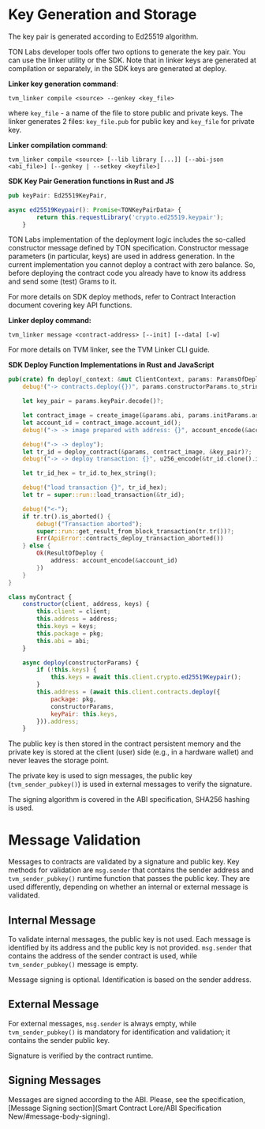 # Key Generation and Storage

The key pair is generated according to Ed25519 algorithm.

TON Labs developer tools offer two options to generate the key pair. You can use the linker utility or the SDK. Note that in linker keys are generated at compilation or separately, in the SDK keys are  generated at deploy.

**Linker key generation command**:

```shell
tvm_linker compile <source> --genkey <key_file>
```

where `key_file` - a name of the file to store public and private keys. The linker generates 2 files: `key_file.pub` for public key and `key_file` for private key.

**Linker compilation command**:

```shell
tvm_linker compile <source> [--lib library [...]] [--abi-json <abi_file>] [--genkey | --setkey <keyfile>]
```

**SDK Key Pair Generation functions in Rust and JS**

```rust
pub keyPair: Ed25519KeyPair,
```

```javascript
async ed25519Keypair(): Promise<TONKeyPairData> {
        return this.requestLibrary('crypto.ed25519.keypair');
    }
```

TON Labs implementation of the deployment logic includes the so-called constructor message defined by TON specification. Constructor message parameters (in particular, keys) are used in address generation. In the current implementation you cannot deploy a contract with zero balance. So, before deploying the contract code you already have to know its address and send some (test) Grams to it. 

For more details on SDK deploy methods, refer to Contract Interaction document covering key API functions.

**Linker deploy command:**

```shell
tvm_linker message <contract-address> [--init] [--data] [-w]
```

For more details on TVM linker, see the TVM Linker CLI guide.

**SDK Deploy Function Implementations in Rust and JavaScript**

```rust
pub(crate) fn deploy(_context: &mut ClientContext, params: ParamsOfDeploy) -> ApiResult<ResultOfDeploy> {
    debug!("-> contracts.deploy({})", params.constructorParams.to_string());

    let key_pair = params.keyPair.decode()?;

    let contract_image = create_image(&params.abi, params.initParams.as_ref(), &params.imageBase64, &key_pair.public)?;
    let account_id = contract_image.account_id();
    debug!("-> -> image prepared with address: {}", account_encode(&account_id));

    debug!("-> -> deploy");
    let tr_id = deploy_contract(&params, contract_image, &key_pair)?;
    debug!("-> -> deploy transaction: {}", u256_encode(&tr_id.clone().into()));

    let tr_id_hex = tr_id.to_hex_string();

    debug!("load transaction {}", tr_id_hex);
    let tr = super::run::load_transaction(&tr_id);

    debug!("<-");
    if tr.tr().is_aborted() {
        debug!("Transaction aborted");
        super::run::get_result_from_block_transaction(tr.tr())?;
        Err(ApiError::contracts_deploy_transaction_aborted())
    } else {
        Ok(ResultOfDeploy {
            address: account_encode(&account_id)
        })
    }
}

```

```javascript
class myContract {
    constructor(client, address, keys) {
        this.client = client;
        this.address = address;
        this.keys = keys;
        this.package = pkg;
        this.abi = abi;
    }

    async deploy(constructorParams) {
        if (!this.keys) {
            this.keys = await this.client.crypto.ed25519Keypair();
        }
        this.address = (await this.client.contracts.deploy({
            package: pkg,
            constructorParams,
            keyPair: this.keys,
        })).address;
    }
```

The public key is then stored in the contract persistent memory and the private key is stored at the client (user) side (e.g., in a hardware wallet) and never leaves the storage point.

The private key is used to sign messages, the public key  (`tvm_sender_pubkey()`) is used in external messages to verify the signature.

The signing algorithm is covered in the ABI specification, SHA256 hashing is used.

# Message Validation

Messages to contracts are validated by a signature and public key. Key methods for validation are `msg.sender` that contains the sender address and `tvm_sender_pubkey()`  runtime function that passes the public key. They are used differently, depending on whether an internal or external message is validated.

## Internal Message 

To validate internal messages, the public key is not used.  Each message is identified by its address and the public key is not provided. `msg.sender` that contains the address of the sender contract is used, while `tvm_sender_pubkey()`  message is empty.

Message signing is optional. Identification is based on the sender address.

## External Message 

For external messages, `msg.sender` is always empty, while `tvm_sender_pubkey()` is mandatory for identification and validation; it contains the sender public key.

Signature is verified by the contract runtime.

## Signing Messages

Messages are signed according to the ABI. Please, see the specification, [Message Signing section](Smart Contract Lore/ABI Specification New/#message-body-signing).



